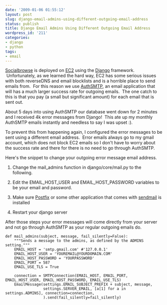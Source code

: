 ```yaml
---
date: '2009-01-06 01:55:12'
layout: post
slug: django-email-admins-using-different-outgoing-email-address
status: publish
title: Django Email Admins Using Different Outgoing Email Address
wordpress_id: '211'
categories:
- django
- python
tags:
- email
---
```


[Socialbrowse](http://socialbrowse.com) is deployed on [EC2](http://aws.amazon.com/ec2/) using the [Django](http://djangoproject.com) framework.  Unfortunately, as we learned the hard way, EC2 has some serious issues with both reverseDNS and email blocklists and is a horrible place to send emails from.  For this reason we use [AuthSMTP](http://www.authsmtp.com/), an email application that will has a much larger success rate for outgoing emails.  The one catch to this is that you pay (a small but significant amount) for each email that is sent out.  

About 5 days into using AuthSMTP our database went down for 2 minutes and I received 4k error messages from Django!  This ate up my monthly AuthSMTP emails instantly and needless to say I was upset :).

To prevent this from happening again, I configured the error messages to be sent using a different email address.  Error emails always go to my gmail account, which does not block EC2 emails so I don't have to worry about the success rate and there for there is no need to go through AuthSMTP.

Here's the snippet to change your outgoing error message email address.  



	
  1. Change the mail_admins function in django/core/mail.py to the following.  

	
  2. Edit the EMAIL_HOST_USER and EMAIL_HOST_PASSWORD variables to be your email and password. 

	
  3. Make sure [Postfix](http://www.postfix.org/) or some other application that comes with [sendmail](http://www.sendmail.org/) is installed

	
  4. Restart your django server


After those steps your error messages will come directly from your server and not go through AuthSMTP as your regular outgoing emails do.  

    
    def mail_admins(subject, message, fail_silently=False):
        """Sends a message to the admins, as defined by the ADMINS setting."""
        EMAIL_HOST = 'smtp.gmail.com' #'127.0.0.1' 
        EMAIL_HOST_USER = 'YOUREMAIL@YOURDOMAIN.COM'
        EMAIL_HOST_PASSWORD = 'YOURPASSWORD'
        EMAIL_PORT = 587
        EMAIL_USE_TLS = True
    
        connection = SMTPConnection(EMAIL_HOST, EMAIL_PORT, EMAIL_HOST_USER, EMAIL_HOST_PASSWORD, EMAIL_USE_TLS)
        EmailMessage(settings.EMAIL_SUBJECT_PREFIX + subject, message,
                     settings.SERVER_EMAIL, [a[1] for a in settings.ADMINS], connection=connection,
                     ).send(fail_silently=fail_silently)
    
     
